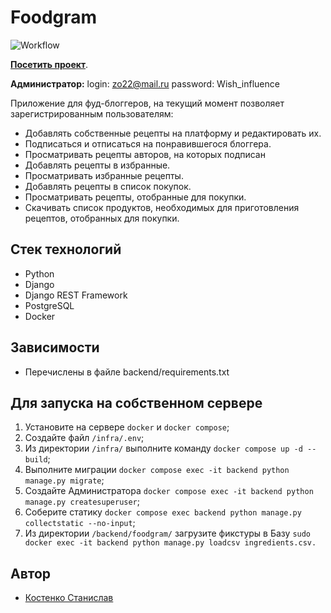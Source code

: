 # Foodgram

![Workflow](https://github.com/kubanez-create/foodgram-project-react/actions/workflows/main.yml/badge.svg)

[**Посетить проект**](http://84.252.142.4/recipes).

**Администратор:** 
login: zo22@mail.ru
password: Wish_influence

Приложение для фуд-блоггеров, на текущий момент позволяет зарегистрированным пользователям:

- Добавлять собственные рецепты на платформу и редактировать их.
- Подписаться и отписаться на понравившегося блоггера.
- Просматривать рецепты авторов, на которых подписан
- Добавлять рецепты в избранные.
- Просматривать избранные рецепты.
- Добавлять рецепты в список покупок.
- Просматривать рецепты, отобранные для покупки.
- Скачивать список продуктов, необходимых для приготовления рецептов, отобранных для покупки.


## Стек технологий
- Python
- Django
- Django REST Framework
- PostgreSQL
- Docker

## Зависимости
- Перечислены в файле backend/requirements.txt

## Для запуска на собственном сервере

1. Установите на сервере `docker` и `docker compose`;
2. Создайте файл `/infra/.env`;
3. Из директории `/infra/` выполните команду `docker compose up -d --build`;
5. Выполните миграции `docker compose exec -it backend python manage.py migrate`;
6. Создайте Администратора `docker compose exec -it backend python manage.py createsuperuser`;
7. Соберите статику `docker compose exec backend python manage.py collectstatic --no-input`;
8. Из директории `/backend/foodgram/` загрузите фикстуры в Базу 
`sudo docker exec -it backend python manage.py loadcsv ingredients.csv.`

## Автор

- [Костенко Станислав](https://github.com/kubanez-create) 
